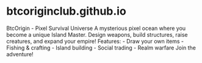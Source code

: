 # btcoriginclub.github.io
   BtcOrigin - Pixel Survival Universe     A mysterious pixel ocean where you become a unique Island Master. Design weapons, build structures, raise creatures, and expand your empire!     Features:    - Draw your own items    - Fishing &amp; crafting    - Island building    - Social trading    - Realm warfare     Join the adventure!
